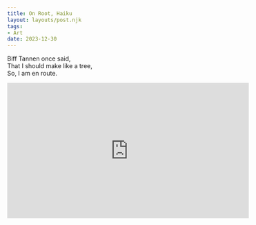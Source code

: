```yaml
---
title: On Root, Haiku
layout: layouts/post.njk
tags:
- Art
date: 2023-12-30
---
```


Biff Tannen once said,  
That I should make like a tree,  
So, I am en route.  

<div class="youtube-video-container"><iframe width="560" height="315" src="https://www.youtube.com/embed/gBlfqgmmS_Q?si=ArxOvCQjjcJcWn_h" title="YouTube video player" frameborder="0" allow="accelerometer; autoplay; clipboard-write; encrypted-media; gyroscope; picture-in-picture; web-share" allowfullscreen></iframe></div>

